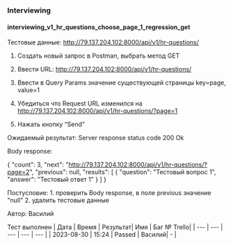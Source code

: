 ### Interviewing
#### interviewing_v1_hr_questions_choose_page_1_regression_get

Тестовые данные: http://79.137.204.102:8000/api/v1/hr-questions/


1. Создать новый запрос в Postman, выбрать метод GET

2. Ввести URL: http://79.137.204.102:8000/api/v1/hr-questions/

3. Ввести в Query Params значение существующей страницы key=page, value=1

4. Убедиться что Request URL изменился на http://79.137.204.102:8000/api/v1/hr-questions/?page=1

5. Нажать кнопку “Send”

Ожидаемый результат: Server response status code 200 Ok

Body response:

{
    "count": 3,
    "next": "http://79.137.204.102:8000/api/v1/hr-questions/?page=2",
    "previous": null,
    "results": [
        {
            "question": "Тестовый вопрос 1",
            "answer": "Тестовый ответ 1"
        }
    ]
}

Постусловие: 1. проверить Body response, в поле previous значение "null"
             2. удалить тестовые данные

Автор: Василий

Тест выполнен
|     Дата    | Время | Результат|   Имя  | Баг № Trello|
|     ---     |  ---  |    ---   |   ---  |      ---    |
|  2023-08-30 | 15:24 |   Passed | Василий|       -     | 